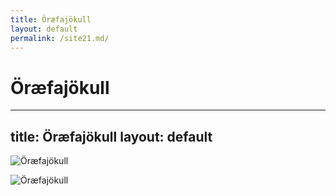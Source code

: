 ```yaml
---
title: Öræfajökull
layout: default
permalink: /site21.md/
---
```

Öræfajökull
=============================================================================
---
title: Öræfajökull
layout: default
---

![Öræfajökull](https://images.guidetoiceland.is/752298/x/0/oraefajokull-glacier-in-south-iceland.jpg?ar=1.91:1&w=1200&fit=crop)

![Öræfajökull](https://d.ibtimes.co.uk/en/full/1649803/iceland-volcano.jpg?w=736)